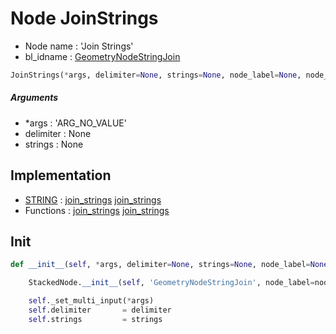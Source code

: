 # Node JoinStrings

- Node name : 'Join Strings'
- bl_idname : [GeometryNodeStringJoin](https://docs.blender.org/api/current/bpy.types.GeometryNodeStringJoin.html)


``` python
JoinStrings(*args, delimiter=None, strings=None, node_label=None, node_color=None)
```
##### Arguments

- *args : 'ARG_NO_VALUE'
- delimiter : None
- strings : None

## Implementation

- [STRING](/docs/GeoNodes/socket_STRING.md) : [join_strings](/docs/GeoNodes/socket_STRING.md#join_strings) [join_strings](/docs/GeoNodes/socket_STRING.md#join_strings)
- Functions : [join_strings](/docs/GeoNodes/GeoNodesTree.md#join_strings) [join_strings](/docs/GeoNodes/GeoNodesTree.md#join_strings)

## Init

``` python
def __init__(self, *args, delimiter=None, strings=None, node_label=None, node_color=None):

    StackedNode.__init__(self, 'GeometryNodeStringJoin', node_label=node_label, node_color=node_color)

    self._set_multi_input(*args)
    self.delimiter       = delimiter
    self.strings         = strings
```

